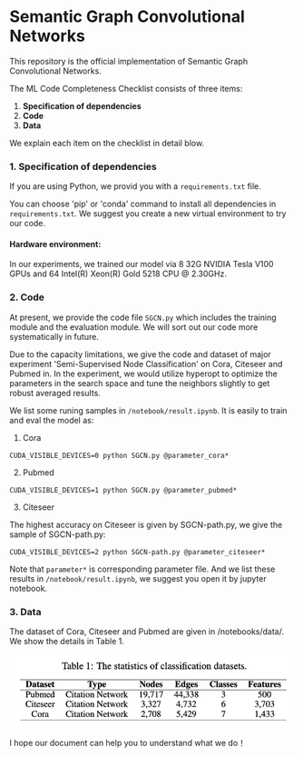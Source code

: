 # Semantic Graph Convolutional Networks

This repository is the official implementation of Semantic Graph Convolutional Networks.

The ML Code Completeness Checklist consists of three items:

1. **Specification of dependencies**
2. **Code**
3. **Data**

We explain each item on the checklist in detail blow. 

### 1. Specification of dependencies

If you are using Python, we provid you with a `requirements.txt` file.

You can choose 'pip' or 'conda' command to install all dependencies in `requirements.txt`. We suggest you create a new virtual environment to try our code.

#### Hardware environment:
In our experiments, we trained our model via 8 32G NVIDIA Tesla V100 GPUs and 64 Intel(R) Xeon(R) Gold 5218 CPU @ 2.30GHz. 

### 2. Code

At present, we provide the code file `SGCN.py` which includes the training module and the evaluation module. We will sort out our code more systematically in future.

Due to the capacity limitations, we give the code and dataset  of major experiment 'Semi-Supervised Node Classification' on Cora, Citeseer and Pubmed in. In the experiment, we would utilize hyperopt to optimize the parameters in the search space and tune the neighbors slightly to get robust averaged results. 

We list some runing samples in `/notebook/result.ipynb`.  It is easily to train and eval the model as:

1) Cora
````
CUDA_VISIBLE_DEVICES=0 python SGCN.py @parameter_cora*
````

2) Pubmed
````
CUDA_VISIBLE_DEVICES=1 python SGCN.py @parameter_pubmed*
````

3) Citeseer

The highest accuracy on Citeseer is given by SGCN-path.py, we give the sample of SGCN-path.py:
````
CUDA_VISIBLE_DEVICES=2 python SGCN-path.py @parameter_citeseer*
````
Note that `parameter*` is corresponding parameter file. And we list these results in `/notebook/result.ipynb`, we suggest you open it by jupyter notebook.

### 3. Data

The dataset of Cora, Citeseer and Pubmed are given in /notebooks/data/. We show the details in Table 1.

![avatar](dataset_info.png)

I hope our document can help you to understand what we do！

